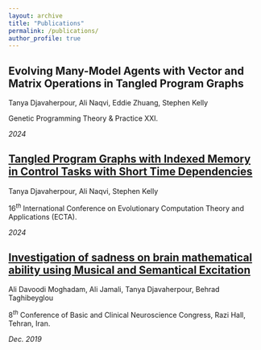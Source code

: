 ```yaml
---
layout: archive
title: "Publications"
permalink: /publications/
author_profile: true
---
```

<!-- ## Challenges of Predicting EUR/USD Forex Pairs Through Deep Learning Approaches

Amir Mirzaei, Arefeh KouhiRonaghi, Tanya Djavaherpour, Avin Kolahdooz, Dara Rahmati

$28^t{^h}$ International Computer Conference, the Computer Society of Iran.

(Under Review)

*Dec. 2022* -->

## Evolving Many-Model Agents with Vector and Matrix Operations in Tangled Program Graphs

Tanya Djavaherpour, Ali Naqvi, Eddie Zhuang, Stephen Kelly

Genetic Programming Theory & Practice XXI.

*2024*

## [Tangled Program Graphs with Indexed Memory in Control Tasks with Short Time Dependencies](https://www.scitepress.org/Papers/2024/130168/130168.pdf)

Tanya Djavaherpour, Ali Naqvi, Stephen Kelly 

$16^t{^h}$ International Conference on Evolutionary Computation Theory and Applications (ECTA).

*2024*

## [Investigation of sadness on brain mathematical ability using Musical and Semantical Excitation](https://www.researchgate.net/publication/339883075_Investigation_of_sadness_on_brain_mathematical_ability_using_Musical_and_Semantical_Excitation)

Ali Davoodi Moghadam, Ali Jamali, Tanya Djavaherpour, Behrad Taghibeyglou

$8^t{^h}$ Conference of Basic and Clinical Neuroscience Congress, Razi Hall, Tehran, Iran.

*Dec. 2019*

